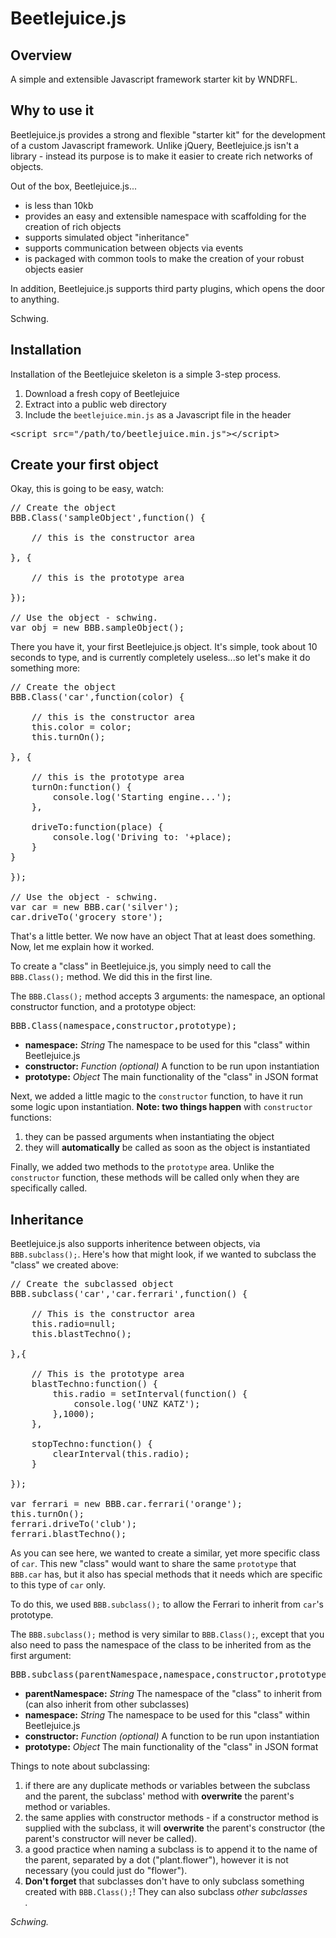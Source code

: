 # Beetlejuice.js

## Overview

A simple and extensible Javascript framework starter kit by WNDRFL.

## Why to use it

Beetlejuice.js provides a strong and flexible "starter kit" for the development of a custom Javascript framework. Unlike jQuery, Beetlejuice.js isn't a library - instead its purpose is to make it easier to create rich networks of objects.

Out of the box, Beetlejuice.js...

- is less than 10kb
- provides an easy and extensible namespace with scaffolding for the creation of rich objects
- supports simulated object "inheritance"
- supports communication between objects via events
- is packaged with common tools to make the creation of your robust objects easier

In addition, Beetlejuice.js supports third party plugins, which opens the door to anything.

Schwing.

## Installation
Installation of the Beetlejuice skeleton is a simple 3-step process.

1. Download a fresh copy of Beetlejuice
2. Extract into a public web directory
3. Include the `beetlejuice.min.js` as a Javascript file in the header

<pre>&lt;script src="/path/to/beetlejuice.min.js"&gt;&lt;/script&gt;</pre>

## Create your first object

Okay, this is going to be easy, watch:

<pre>
// Create the object
BBB.Class('sampleObject',function() {

	// this is the constructor area

}, {

	// this is the prototype area

});

// Use the object - schwing.
var obj = new BBB.sampleObject();
</pre>

There you have it, your first Beetlejuice.js object. It's simple, took about 10 seconds to type, and is currently completely useless...so let's make it do something more:

<pre>
// Create the object
BBB.Class('car',function(color) {

	// this is the constructor area
	this.color = color;
	this.turnOn();

}, {

	// this is the prototype area
	turnOn:function() {
		console.log('Starting engine...');
	},

	driveTo:function(place) {
		console.log('Driving to: '+place);
	}
}

});

// Use the object - schwing.
var car = new BBB.car('silver');
car.driveTo('grocery store');
</pre>

That's a little better. We now have an object That at least does something. Now, let me explain how it worked. 

To create a "class" in Beetlejuice.js, you simply need to call the `BBB.Class();` method. We did this in the first line.

The `BBB.Class();` method accepts 3 arguments: the namespace, an optional constructor function, and a prototype object:

<pre>BBB.Class(namespace,constructor,prototype);</pre>

- <b>namespace:</b> <i>String</i> The namespace to be used for this "class" within Beetlejuice.js
- <b>constructor:</b> <i>Function (optional)</i> A function to be run upon instantiation
- <b>prototype:</b> <i>Object</i> The main functionality of the "class" in JSON format

Next, we added a little magic to the `constructor` function, to have it run some logic upon instantiation. <b>Note: two things happen</b> with `constructor` functions:

1. they can be passed arguments when instantiating the object
2. they will <b>automatically</b> be called as soon as the object is instantiated

Finally, we added two methods to the `prototype` area. Unlike the `constructor` function, these methods will be called only when they are specifically called.

## Inheritance

Beetlejuice.js also supports inheritence between objects, via `BBB.subclass();`. Here's how that might look, if we wanted to subclass the "class" we created above:

<pre>
// Create the subclassed object
BBB.subclass('car','car.ferrari',function() {

	// This is the constructor area
	this.radio=null;
	this.blastTechno();

},{

	// This is the prototype area
	blastTechno:function() {
		this.radio = setInterval(function() {
			console.log('UNZ KATZ');
		},1000);
	},

	stopTechno:function() {
		clearInterval(this.radio);
	}

});

var ferrari = new BBB.car.ferrari('orange');
this.turnOn();
ferrari.driveTo('club'); 
ferrari.blastTechno();
</pre>

As you can see here, we wanted to create a similar, yet more specific class of `car`. This new "class" would want to share the same `prototype` that `BBB.car` has, but it also has special methods that it needs which are specific to this type of `car` only.

To do this, we used `BBB.subclass();` to allow the Ferrari to inherit from `car`'s prototype.

The `BBB.subclass();` method is very similar to `BBB.Class();`, except that you also need to pass the namespace of the class to be inherited from as the first argument:

<pre>BBB.subclass(parentNamespace,namespace,constructor,prototype);</pre>

- <b>parentNamespace:</b> <i>String</i> The namespace of the "class" to inherit from (can also inherit from other subclasses)
- <b>namespace:</b> <i>String</i> The namespace to be used for this "class" within Beetlejuice.js
- <b>constructor:</b> <i>Function (optional)</i> A function to be run upon instantiation
- <b>prototype:</b> <i>Object</i> The main functionality of the "class" in JSON format

Things to note about subclassing:

1. if there are any duplicate methods or variables between the subclass and the parent, the subclass' method with <b>overwrite</b> the parent's method or variables.
2. the same applies with constructor methods - if a constructor method is supplied with the subclass, it will <b>overwrite</b> the parent's constructor (the parent's constructor will never be called).
3. a good practice when naming a subclass is to append it to the name of the parent, separated by a dot ("plant.flower"), however it is not necessary (you could just do "flower").
4. <b>Don't forget</b> that subclasses don't have to only subclass something created with `BBB.Class();`! They can also subclass <i>other subclasses</li>.

Schwing.